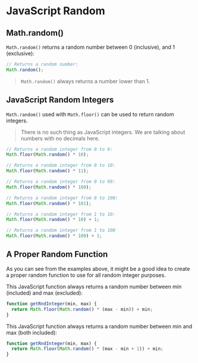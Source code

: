 # JavaScript Random

## Math.random()

`Math.random()` returns a random number between 0 (inclusive), and 1 (exclusive):

```javascript
// Returns a random number:
Math.random();
```

> `Math.random()` always returns a number lower than 1.

## JavaScript Random Integers

`Math.random()` used with `Math.floor()` can be used to return random integers.

> There is no such thing as JavaScript integers.
> We are talking about numbers with no decimals here.

```javascript
// Returns a random integer from 0 to 9:
Math.floor(Math.random() * 10);

// Returns a random integer from 0 to 10:
Math.floor(Math.random() * 11);

// Returns a random integer from 0 to 99:
Math.floor(Math.random() * 100);

// Returns a random integer from 0 to 100:
Math.floor(Math.random() * 101);

// Returns a random integer from 1 to 10:
Math.floor(Math.random() * 10) + 1;

// Returns a random integer from 1 to 100
Math.floor(Math.random() * 100) + 1;
```

## A Proper Random Function

As you can see from the examples above, it might be a good idea to create a proper random function to use for all random integer purposes.

This JavaScript function always returns a random number between min (included) and max (excluded):

```javascript
function getRndInteger(min, max) {
  return Math.floor(Math.random() * (max - min)) + min;
}
```

This JavaScript function always returns a random number between min and max (both included):

```javascript
function getRndInteger(min, max) {
  return Math.floor(Math.random() * (max - min + 1)) + min;
}
```
